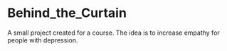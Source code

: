 # Behind_the_Curtain
A small project created for a course. The idea is to increase empathy for people with depression.

